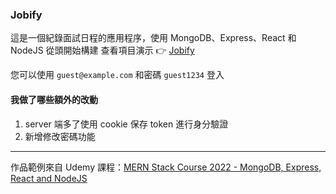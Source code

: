 ### Jobify

這是一個紀錄面試日程的應用程序，使用 MongoDB、Express、React 和 NodeJS 從頭開始構建
查看項目演示 👉 [Jobify](http://aaa.com 'Jobify')

您可以使用 `guest@example.com` 和密碼 `guest1234` 登入

#### 我做了哪些額外的改動

1. server 端多了使用 cookie 保存 token 進行身分驗證
2. 新增修改密碼功能

---

作品範例來自 Udemy 課程：[MERN Stack Course 2022 - MongoDB, Express, React and NodeJS](https://www.udemy.com/share/105HjC3@TL9nn4lxZGXzFFGBGLSSb5XTc-19LhMj9yJHMcNvnaW0RmpcCaOBHPzLSMz-_xhjzw==/ 'MERN Stack Course 2022 - MongoDB, Express, React and NodeJS')
